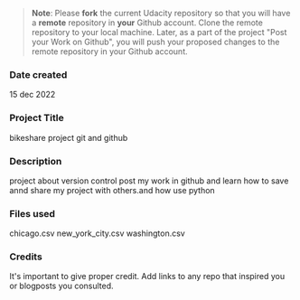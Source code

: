 >**Note**: Please **fork** the current Udacity repository so that you will have a **remote** repository in **your** Github account. Clone the remote repository to your local machine. Later, as a part of the project "Post your Work on Github", you will push your proposed changes to the remote repository in your Github account.

### Date created
15 dec 2022


### Project Title
bikeshare project 
git and github

### Description
project about version control 
post my work in github and learn how to save annd share
my project with others.and how use python 

### Files used
chicago.csv
new_york_city.csv
washington.csv

### Credits
It's important to give proper credit. Add links to any repo that inspired you or blogposts you consulted.

